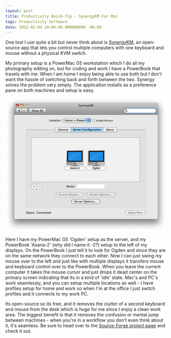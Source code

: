 ```yaml
---
layout: post
title: Productivity Quick-Tip - SynergyKM For Mac
tags: Productivity Software
date: 2012-02-04 10:04:49.000000000 -06:00
---
```

<p>One tool I use quite a bit but never think about is <a href="http://sourceforge.net/projects/synergykm/">SynergyKM</a>, an open-source app that lets you control multiple computers with one keyboard and mouse without a physical KVM switch.</p>

<p>My primary setup is a PowerMac G5 workstation which I do all my photography editing on, but for coding and work I have a PowerBook that travels with me.  When I am home I enjoy being able to use both but I don't want the hassle of switching back and forth between the two. Synergy solves the problem very simply.  The application installs as a preference pane on both machines and setup is easy.</p>
<img src="/images/synergykm.jpg" alt="SynergyKM for Mac" />

<p>Here I have my PowerMac G5 'Ogden' setup as the server, and my PowerBook 'Asana-2' (why did I name it -2?) setup to the left of my displays.  On the PowerBook I just tell it to look for Ogden and since they are on the same network they connect to each other.  Now I can just swing my mouse over to the left and just like with multiple displays it transfers mouse and keyboard control over to the PowerBook.  When you leave the current computer it takes the mouse cursor and just drops it dead center on the primary screen indicating that its in a kind of 'idle' state.  Mac's and PC's work seamlessly, and you can setup multiple locations as well - I have profiles setup for home and work so when I'm at the office I just switch profiles and it connects to my work PC.</p>

<p>Its open-source so its free, and it removes the clutter of a second keyboard and mouse from the desk which is huge for me since I enjoy a clean work area.  The biggest benefit is that it removes the confusion or mental jump between machines - when you're in a workflow you don't even think about it, it's seamless. Be sure to head over to the <a href="http://sourceforge.net/projects/synergykm/">Source-Forge project page</a> and check it out.</p>
